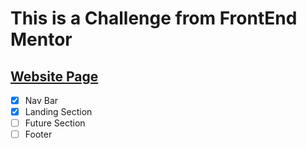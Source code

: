 # This is a Challenge from FrontEnd Mentor
[Website Page](https://ali-eldeba.github.io/FrontEnd-Mentor-Challenge1/)
---
* [x] Nav Bar
* [x] Landing Section
* [ ] Future Section
* [ ] Footer
